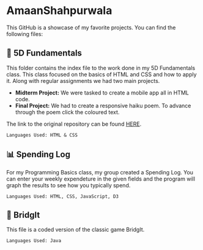 # AmaanShahpurwala
This GitHub is a showcase of my favorite projects. You can find the following files:

## :space_invader: 5D Fundamentals
This folder contains the index file to the work done in my 5D Fundamentals class. This class focused on the basics of HTML and CSS and how to apply it. Along with regular assignments we had two main projects. 
* **Midterm Project:** We were tasked to create a mobile app all in HTML code. 
* **Final Project:** We had to create a responsive haiku poem. To advance through the poem click the coloured text.

The link to the original repository can be found [HERE](https://amaans1.github.io/5D-Fundies/).
```
Languages Used: HTML & CSS
```

## :bar_chart: Spending Log 
For my Programming Basics class, my group created a Spending Log. You can enter your weekly expendeture in the given fields and the program will graph the results to see how you typically spend.
```
Languages Used: HTML, CSS, JavaScript, D3
```

## :black_square_button: BridgIt 
This file is a coded version of the classic game BridgIt. 
```
Languages Used: Java
```
